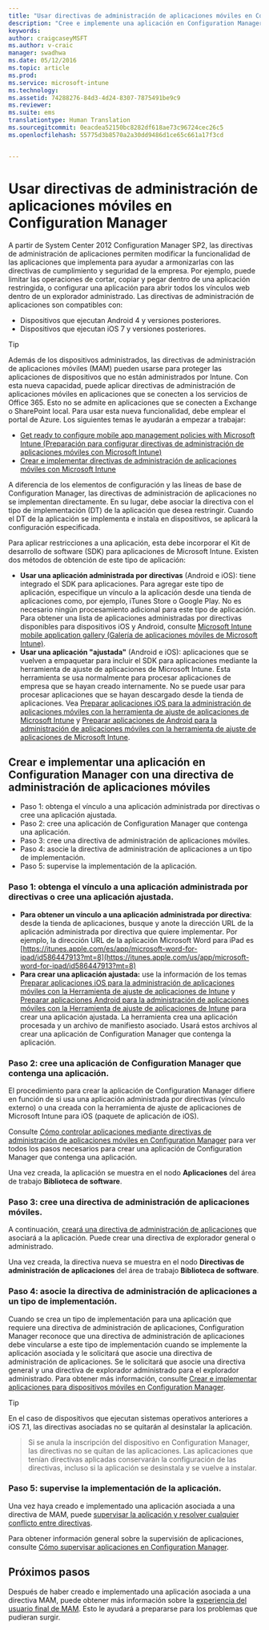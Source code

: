 ```yaml
---
title: "Usar directivas de administración de aplicaciones móviles en Configuration Manager"
description: "Cree e implemente una aplicación en Configuration Manager con una directiva de administración de aplicaciones móviles (MAM)."
keywords: 
author: craigcaseyMSFT
ms.author: v-craic
manager: swadhwa
ms.date: 05/12/2016
ms.topic: article
ms.prod: 
ms.service: microsoft-intune
ms.technology: 
ms.assetid: 74288276-84d3-4d24-8307-7875491be9c9
ms.reviewer: 
ms.suite: ems
translationtype: Human Translation
ms.sourcegitcommit: 0eacdea52150bc8282df618ae73c96724cec26c5
ms.openlocfilehash: 55775d3b8570a2a30dd9486d1ce65c661a17f3cd


---
```


# Usar directivas de administración de aplicaciones móviles en Configuration Manager
A partir de System Center 2012 Configuration Manager SP2, las directivas de administración de aplicaciones permiten modificar la funcionalidad de las aplicaciones que implementa para ayudar a armonizarlas con las directivas de cumplimiento y seguridad de la empresa. Por ejemplo, puede limitar las operaciones de cortar, copiar y pegar dentro de una aplicación restringida, o configurar una aplicación para abrir todos los vínculos web dentro de un explorador administrado. Las directivas de administración de aplicaciones son compatibles con:

- Dispositivos que ejecutan Android 4 y versiones posteriores.
- Dispositivos que ejecutan iOS 7 y versiones posteriores.

> [!TIP]
> Además de los dispositivos administrados, las directivas de administración de aplicaciones móviles (MAM) pueden usarse para proteger las aplicaciones de dispositivos que no están administrados por Intune. Con esta nueva capacidad, puede aplicar directivas de administración de aplicaciones móviles en aplicaciones que se conecten a los servicios de Office 365. Esto no se admite en aplicaciones que se conecten a Exchange o SharePoint local.
Para usar esta nueva funcionalidad, debe emplear el portal de Azure. Los siguientes temas le ayudarán a empezar a trabajar:
- [Get ready to configure mobile app management policies with Microsoft Intune (Preparación para configurar directivas de administración de aplicaciones móviles con Microsoft Intune)](https://docs.microsoft.com/intune/deploy-use/get-ready-to-configure-mobile-app-management-policies-with-microsoft-intune)
- [Crear e implementar directivas de administración de aplicaciones móviles con Microsoft Intune](https://docs.microsoft.com/intune/deploy-use/create-and-deploy-mobile-app-management-policies-with-microsoft-intune)

A diferencia de los elementos de configuración y las líneas de base de Configuration Manager, las directivas de administración de aplicaciones no se implementan directamente. En su lugar, debe asociar la directiva con el tipo de implementación (DT) de la aplicación que desea restringir. Cuando el DT de la aplicación se implementa e instala en dispositivos, se aplicará la configuración especificada.

Para aplicar restricciones a una aplicación, esta debe incorporar el Kit de desarrollo de software (SDK) para aplicaciones de Microsoft Intune. Existen dos métodos de obtención de este tipo de aplicación:

- **Usar una aplicación administrada por directivas** (Android e iOS): tiene integrado el SDK para aplicaciones. Para agregar este tipo de aplicación, especifique un vínculo a la aplicación desde una tienda de aplicaciones como, por ejemplo, iTunes Store o Google Play. No es necesario ningún procesamiento adicional para este tipo de aplicación. Para obtener una lista de aplicaciones administradas por directivas disponibles para dispositivos iOS y Android, consulte [Microsoft Intune mobile application gallery (Galería de aplicaciones móviles de Microsoft Intune)](https://www.microsoft.com/en-us/cloud-platform/microsoft-intune-partners).
- **Usar una aplicación "ajustada"** (Android e iOS): aplicaciones que se vuelven a empaquetar para incluir el SDK para aplicaciones mediante la herramienta de ajuste de aplicaciones de Microsoft Intune. Esta herramienta se usa normalmente para procesar aplicaciones de empresa que se hayan creado internamente. No se puede usar para procesar aplicaciones que se hayan descargado desde la tienda de aplicaciones. Vea [Preparar aplicaciones iOS para la administración de aplicaciones móviles con la herramienta de ajuste de aplicaciones de Microsoft Intune](https://docs.microsoft.com/intune/deploy-use/prepare-ios-apps-for-mobile-application-management-with-the-microsoft-intune-app-wrapping-tool) y [Preparar aplicaciones de Android para la administración de aplicaciones móviles con la herramienta de ajuste de aplicaciones de Microsoft Intune](https://docs.microsoft.com/intune/deploy-use/prepare-android-apps-for-mobile-application-management-with-the-microsoft-intune-app-wrapping-tool).

## Crear e implementar una aplicación en Configuration Manager con una directiva de administración de aplicaciones móviles

- Paso 1: obtenga el vínculo a una aplicación administrada por directivas o cree una aplicación ajustada.
- Paso 2: cree una aplicación de Configuration Manager que contenga una aplicación.
- Paso 3: cree una directiva de administración de aplicaciones móviles.
- Paso 4: asocie la directiva de administración de aplicaciones a un tipo de implementación.
- Paso 5: supervise la implementación de la aplicación.

### Paso 1: obtenga el vínculo a una aplicación administrada por directivas o cree una aplicación ajustada.
- **Para obtener un vínculo a una aplicación administrada por directiva**: desde la tienda de aplicaciones, busque y anote la dirección URL de la aplicación administrada por directiva que quiere implementar.
Por ejemplo, la dirección URL de la aplicación Microsoft Word para iPad es [https://itunes.apple.com/es/app/microsoft-word-for-ipad/id586447913?mt=8](https://itunes.apple.com/us/app/microsoft-word-for-ipad/id586447913?mt=8)
- **Para crear una aplicación ajustada:** use la información de los temas [Preparar aplicaciones iOS para la administración de aplicaciones móviles con la Herramienta de ajuste de aplicaciones de Intune](https://docs.microsoft.com/intune/deploy-use/prepare-ios-apps-for-mobile-application-management-with-the-microsoft-intune-app-wrapping-tool) y [Preparar aplicaciones Android para la administración de aplicaciones móviles con la Herramienta de ajuste de aplicaciones de Intune](https://docs.microsoft.com/intune/deploy-use/prepare-android-apps-for-mobile-application-management-with-the-microsoft-intune-app-wrapping-tool) para crear una aplicación ajustada. La herramienta crea una aplicación procesada y un archivo de manifiesto asociado. Usará estos archivos al crear una aplicación de Configuration Manager que contenga la aplicación.

### Paso 2: cree una aplicación de Configuration Manager que contenga una aplicación.
El procedimiento para crear la aplicación de Configuration Manager difiere en función de si usa una aplicación administrada por directivas (vínculo externo) o una creada con la herramienta de ajuste de aplicaciones de Microsoft Intune para iOS (paquete de aplicación de iOS).

Consulte [Cómo controlar aplicaciones mediante directivas de administración de aplicaciones móviles en Configuration Manager](https://technet.microsoft.com/library/mt131414.aspx?f=255&MSPPError=-2147217396#BKMK_Step2) para ver todos los pasos necesarios para crear una aplicación de Configuration Manager que contenga una aplicación.

Una vez creada, la aplicación se muestra en el nodo **Aplicaciones** del área de trabajo **Biblioteca de software**.

### Paso 3: cree una directiva de administración de aplicaciones móviles.
A continuación, [creará una directiva de administración de aplicaciones](https://technet.microsoft.com/library/mt131414.aspx?f=255&MSPPError=-2147217396#bkmk_step3) que asociará a la aplicación. Puede crear una directiva de explorador general o administrado.

Una vez creada, la directiva nueva se muestra en el nodo **Directivas de administración de aplicaciones** del área de trabajo **Biblioteca de software**.

### Paso 4: asocie la directiva de administración de aplicaciones a un tipo de implementación.
Cuando se crea un tipo de implementación para una aplicación que requiere una directiva de administración de aplicaciones, Configuration Manager reconoce que una directiva de administración de aplicaciones debe vincularse a este tipo de implementación cuando se implemente la aplicación asociada y le solicitará que asocie una directiva de administración de aplicaciones. Se le solicitará que asocie una directiva general y una directiva de explorador administrado para el explorador administrado. Para obtener más información, consulte [Crear e implementar aplicaciones para dispositivos móviles en Configuration Manager](https://technet.microsoft.com/library/dn469410.aspx).

> [!TIP]
> En el caso de dispositivos que ejecutan sistemas operativos anteriores a iOS 7.1, las directivas asociadas no se quitarán al desinstalar la aplicación.

> Si se anula la inscripción del dispositivo en Configuration Manager, las directivas no se quitan de las aplicaciones. Las aplicaciones que tenían directivas aplicadas conservarán la configuración de las directivas, incluso si la aplicación se desinstala y se vuelve a instalar.


### Paso 5: supervise la implementación de la aplicación.
Una vez haya creado e implementado una aplicación asociada a una directiva de MAM, puede [supervisar la aplicación y resolver cualquier conflicto entre directivas](https://technet.microsoft.com/library/mt131414.aspx?f=255&MSPPError=-2147217396#BKMK_Step5).

Para obtener información general sobre la supervisión de aplicaciones, consulte [Cómo supervisar aplicaciones en Configuration Manager](https://technet.microsoft.com/library/gg682201.aspx).

## Próximos pasos

Después de haber creado e implementado una aplicación asociada a una directiva MAM, puede obtener más información sobre la [experiencia del usuario final de MAM](end-user-experience-mam.md). Esto le ayudará a prepararse para los problemas que pudieran surgir.



<!--HONumber=Nov16_HO2-->


